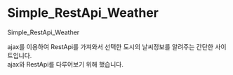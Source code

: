 # Simple_RestApi_Weather
Simple_RestApi_Weather

ajax를 이용하여 RestApi를 가져와서
선택한 도시의 날씨정보를 알려주는 간단한 사이트입니다.<br>
ajax와 RestApi를 다루어보기 위해 했습니다.
